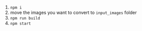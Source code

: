 1. `npm i`
2. move the images you want to convert to `input_images` folder
3. `npm run build`
4. `npm start`
